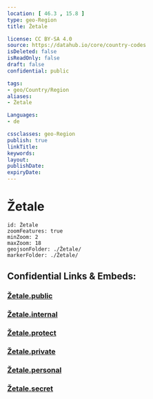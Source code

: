 ```yaml
---
location: [ 46.3 , 15.8 ] 
type: geo-Region
title: Žetale

license: CC BY-SA 4.0
source: https://datahub.io/core/country-codes
isDeleted: false
isReadOnly: false
draft: false
confidential: public

tags:
- geo/Country/Region
aliases:
- Žetale

Languages:
- de

cssclasses: geo-Region
publish: true
linkTitle: 
keywords: 
layout: 
publishDate: 
expiryDate: 
---
```


# Žetale

```leaflet
id: Žetale
zoomFeatures: true 
minZoom: 2 
maxZoom: 18
geojsonFolder: ./Žetale/
markerFolder: ./Žetale/
```


## Confidential Links & Embeds: 

### [Žetale.public](/_public/\Earth\Continent\Europe\Europe~Central\Slovenia\Regions~Slovenia\Podravska\counties~PodravskaŽetale.public.md) 

### [Žetale.internal](/_internal/\Earth\Continent\Europe\Europe~Central\Slovenia\Regions~Slovenia\Podravska\counties~PodravskaŽetale.internal.md) 

### [Žetale.protect](/_protect/\Earth\Continent\Europe\Europe~Central\Slovenia\Regions~Slovenia\Podravska\counties~PodravskaŽetale.protect.md) 

### [Žetale.private](/_private/\Earth\Continent\Europe\Europe~Central\Slovenia\Regions~Slovenia\Podravska\counties~PodravskaŽetale.private.md) 

### [Žetale.personal](/_personal/\Earth\Continent\Europe\Europe~Central\Slovenia\Regions~Slovenia\Podravska\counties~PodravskaŽetale.personal.md) 

### [Žetale.secret](/_secret/\Earth\Continent\Europe\Europe~Central\Slovenia\Regions~Slovenia\Podravska\counties~PodravskaŽetale.secret.md)

